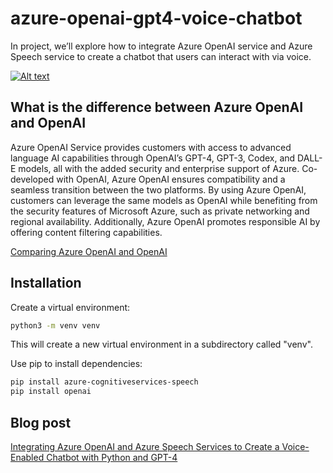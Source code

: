 # azure-openai-gpt4-voice-chatbot

In project, we’ll explore how to integrate Azure OpenAI service and Azure Speech service to create a chatbot that users can interact with via voice.
    
[![Alt text](https://img.youtube.com/vi/I08pmoEMiqU/maxresdefault.jpg)](https://www.youtube.com/watch?v=I08pmoEMiqU)

## What is the difference between Azure OpenAI and OpenAI
Azure OpenAI Service provides customers with access to advanced language AI capabilities through OpenAI’s GPT-4, GPT-3, Codex, and DALL-E models, all with the added security and enterprise support of Azure. Co-developed with OpenAI, Azure OpenAI ensures compatibility and a seamless transition between the two platforms. By using Azure OpenAI, customers can leverage the same models as OpenAI while benefiting from the security features of Microsoft Azure, such as private networking and regional availability. Additionally, Azure OpenAI promotes responsible AI by offering content filtering capabilities.

[Comparing Azure OpenAI and OpenAI](https://learn.microsoft.com/en-us/azure/cognitive-services/openai/overview?WT.mc_id=DT-MVP-5001664#comparing-azure-openai-and-openai)

## Installation

Create a virtual environment:

```bash
python3 -m venv venv
```

This will create a new virtual environment in a subdirectory called "venv".

Use pip to install dependencies:

```bash
pip install azure-cognitiveservices-speech
pip install openai
```

## Blog post
[Integrating Azure OpenAI and Azure Speech Services to Create a Voice-Enabled Chatbot with Python and GPT-4](https://levelup.gitconnected.com/integrating-azure-openai-and-azure-speech-services-to-create-a-voice-enabled-chatbot-with-python-60a39f838367)







